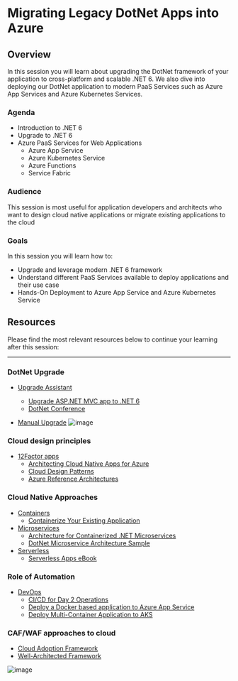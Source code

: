 # Migrating Legacy DotNet Apps into Azure 

## Overview

In this session you will learn about upgrading the DotNet framework of your application to cross-platform and scalable .NET 6. We also dive into deploying our DotNet application to modern PaaS Services such as Azure App Services and Azure Kubernetes Services. 

### Agenda

* Introduction to .NET 6
* Upgrade to .NET 6
* Azure PaaS Services for Web Applications
    * Azure App Service
    * Azure Kubernetes Service
    * Azure Functions
    * Service Fabric
   
### Audience

This session is most useful for application developers and architects who want to design cloud native applications or migrate existing applications to the cloud

### Goals

In this session you will learn how to:
* Upgrade and leverage modern .NET 6 framework
* Understand different PaaS Services available to deploy applications and their use case
* Hands-On Deployment to Azure App Service and Azure Kubernetes Service


## Resources

Please find the most relevant resources below to continue your learning after this session:
****
### DotNet Upgrade

- [Upgrade Assistant](https://dotnet.microsoft.com/en-us/platform/upgrade-assistant)
   * [Upgrade ASP.NET MVC app to .NET 6](https://docs.microsoft.com/en-us/dotnet/core/porting/upgrade-assistant-aspnetmvc)
   * [DotNet Conference](https://www.youtube.com/watch?v=cOHXt_0VDRI)

- [Manual Upgrade](https://docs.microsoft.com/en-us/dotnet/framework/migration-guide/)
    ![image](https://user-images.githubusercontent.com/47940750/156418789-a2a0cb26-8fde-401b-b9f5-95cab424bf5f.png)


### Cloud design principles

- [12Factor apps](https://12factor.net/)
   - [Architecting Cloud Native Apps for Azure](https://dotnet.microsoft.com/en-us/learn/azure/architecture#ebook-cloud-native-azure-swimlane)
   - [Cloud Design Patterns](https://docs.microsoft.com/en-us/azure/architecture/patterns/?WT.mc_id=dotnet-35129-website)
   - [Azure Reference Architectures](https://docs.microsoft.com/en-us/azure/architecture/browse/?WT.mc_id=dotnet-35129-website)


### Cloud Native Approaches 

- [Containers](https://azure.microsoft.com/en-in/product-categories/containers/)
  * [Containerize Your Existing Application](https://docs.microsoft.com/en-us/azure/migrate/tutorial-app-containerization-aspnet-app-service)
- [Microservices]( https://azure.microsoft.com/en-in/solutions/microservice-applications/)
  * [Architecture for Containerized .NET Microservices](https://docs.microsoft.com/en-us/dotnet/architecture/microservices/?WT.mc_id=dotnet-35129-website)
  * [DotNet Microservice Architecture Sample](https://github.com/dotnet-architecture/eShopOnContainers)
- [Serverless](https://azure.microsoft.com/en-in/solutions/serverless/)
  * [Serverless Apps eBook](https://docs.microsoft.com/en-us/dotnet/architecture/serverless/?WT.mc_id=dotnet-35129-website)


### Role of Automation 

- [DevOps](https://azure.microsoft.com/en-in/overview/devops-tutorial/)
  * [CI/CD for Day 2 Operations](https://docs.microsoft.com/en-us/azure/migrate/tutorial-app-containerization-azure-pipeline)
  * [Deploy a Docker based application to Azure App Service](https://www.azuredevopslabs.com/labs/vstsextend/docker/)
  * [Deploy Multi-Container Application to AKS](https://www.azuredevopslabs.com/labs/vstsextend/kubernetes/)


### CAF/WAF approaches to cloud
   
   - [Cloud Adoption Framework](https://docs.microsoft.com/en-us/azure/cloud-adoption-framework/)
   - [Well-Architected Framework](https://docs.microsoft.com/en-us/azure/architecture/framework/)

![image](https://user-images.githubusercontent.com/47940750/153807793-677469c7-4454-45a2-9f92-3a6ddf566c48.png)

